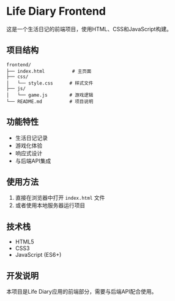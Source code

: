 # Life Diary Frontend

这是一个生活日记的前端项目，使用HTML、CSS和JavaScript构建。

## 项目结构

```
frontend/
├── index.html          # 主页面
├── css/
│   └── style.css      # 样式文件
├── js/
│   └── game.js        # 游戏逻辑
└── README.md          # 项目说明
```

## 功能特性

- 生活日记记录
- 游戏化体验
- 响应式设计
- 与后端API集成

## 使用方法

1. 直接在浏览器中打开 `index.html` 文件
2. 或者使用本地服务器运行项目

## 技术栈

- HTML5
- CSS3
- JavaScript (ES6+)

## 开发说明

本项目是Life Diary应用的前端部分，需要与后端API配合使用。